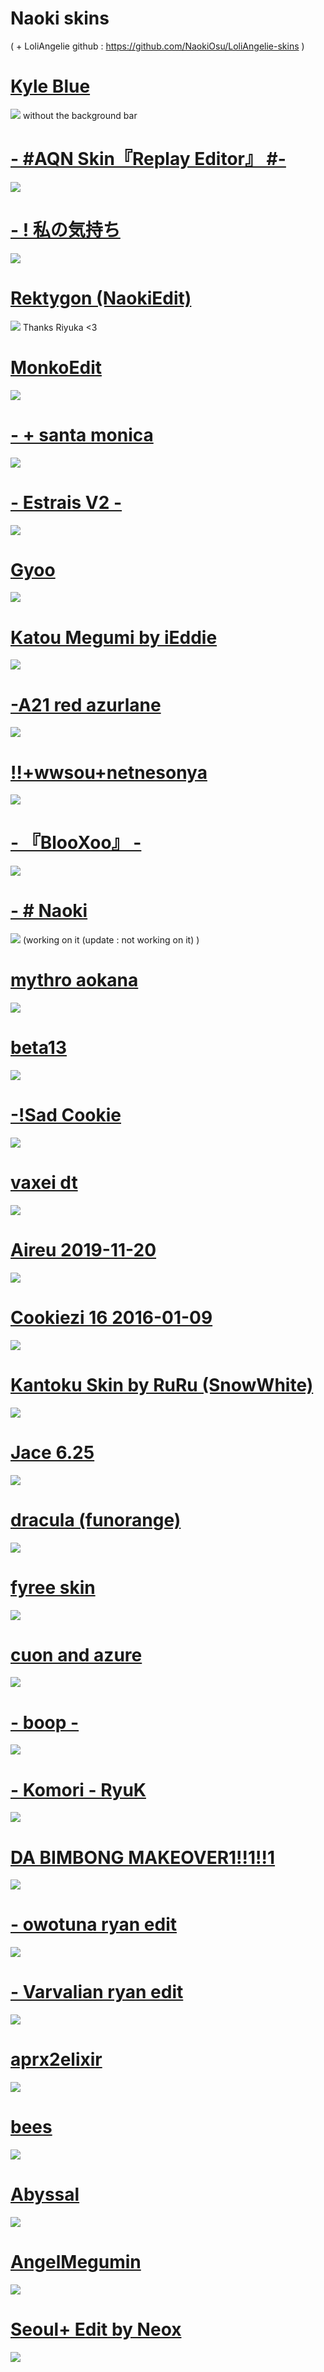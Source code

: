 # Naoki skins
( + LoliAngelie github : https://github.com/NaokiOsu/LoliAngelie-skins )

# [Kyle Blue](https://drive.google.com/file/d/1e1mav03bRkPSCNUaB6bF4aiQwX5iBYwn/view?usp=drivesdk)
![](https://i.imgur.com/6RO3ISe.png)
without the background bar


# [-          #AQN Skin『Replay Editor』 #-](https://drive.google.com/file/d/1lRWMTLw9Co14R_Z-c7L9uAvxe1ild3hV/view?usp=drivesdk)
![](https://cdn.discordapp.com/attachments/570705962432725002/795081575268089866/screenshot1240.jpg)


# [- ! 私の気持ち](https://drive.google.com/file/d/1t5vMCQbd7hbWjCcfQm_xZBZEHNZAtBG7/view?usp=drivesdk)
![](https://cdn.discordapp.com/attachments/550356385221574706/793450494747738112/screenshot1229.jpg)


# [Rektygon (NaokiEdit)](https://www.mediafire.com/file/uhcobomizw6p042/Rektygon+(NaokiEdit).osk/file)
![](https://cdn.discordapp.com/attachments/715147940208967731/792572217446760488/screenshot1031.jpg)
Thanks Riyuka <3


# [MonkoEdit](https://drive.google.com/file/d/1RmCQEXu96eCemD4ddYiVwM7Z49AX-xyv/view?usp=drivesdk)
![](https://i.imgur.com/0cwdZVU.jpg)


# [- + santa monica](https://drive.google.com/file/d/1Y8JLxD-sZVaM-lR4NDiR0ScMompanfqL/view?usp=drivesdk)
![](https://i.imgur.com/l8zHVma.jpeg)

# [- Estrais V2 -](https://drive.google.com/file/d/1yCRnR2DH6WkXJjIuI6euv7oaMrroV6-t/view?usp=drivesdk)
![](https://i.imgur.com/NzQpmpj.jpeg)


# [Gyoo](https://drive.google.com/file/d/17TonLSFP-S6tryYaOhS4Zfok84XAcy2_/view?usp=drivesdk)
![](https://i.imgur.com/paIjKbT.jpeg)


# [Katou Megumi by iEddie](https://drive.google.com/file/d/13aZHfuEeUF0FTWo5bBDkNi7y1xzOSFVN/view?usp=drivesdk)
![](https://i.imgur.com/srPlxqF.jpg)



# [-A21 red azurlane](https://drive.google.com/file/d/1Aoo6vHcZwmHxnFG4XFLqw9J0tRes6-x2/view?usp=drivesdk)
![](https://i.imgur.com/quDpTek.jpg)


# [!!+wwsou+netnesonya](https://drive.google.com/file/d/1EckKjcRz2UqxkI-h0lAuIYwxeGf6JCJB/view?usp=drivesdk)
![](https://i.imgur.com/mIxfLCZ.png)


# [- 『BlooXoo』 -](https://drive.google.com/file/d/1lZMnvuDsW1U7gi57fnq7vZ7dU-aEP4WU/view?usp=drivesdk)
![](https://i.imgur.com/Q0UjdoO.jpg)

# [- # Naoki](https://drive.google.com/file/d/1EFiLvGeQPm3S0Vxv4YLDe28JwO6bnrvi/view?usp=drivesdk)
![](https://i.imgur.com/iWuUg8i.jpg)
(working on it (update : not working on it) )

# [mythro aokana](https://drive.google.com/file/d/1pHlEiHAe1S3dci1QxPdHpCPP4ONpjDxQ/view?usp=drivesdk)
![](https://i.imgur.com/LJL1h0m.jpeg)


# [beta13](https://www.mediafire.com/file/sf110gclev3j7yi/beta13.osk/file)
![](https://i.imgur.com/FWa2ZYC.jpeg)


# [-!Sad Cookie](https://www.mediafire.com/file/xsfsprduamckxf5/-_%21Sad_Cookie.osk/file)
![](https://i.imgur.com/gQZFPFw.jpeg)


# [vaxei dt](https://joofixd.s-ul.eu/ouJZqGd1)
![](https://osu.ppy.sh/ss/13421907/707a)


# [Aireu 2019-11-20](https://circle-people.com/wp-content/Skins/Aireu%20(lain)/Aireu%202019-11-20.osk) 
![](https://i.imgur.com/ql0lrfY.png)


# [Cookiezi 16 2016-01-09](https://joofixd.s-ul.eu/br46LPGc)
![](https://osu.ppy.sh/ss/14823912/c19f)


# [Kantoku Skin by RuRu (SnowWhite)](https://joofixd.s-ul.eu/paFbrEnp)
![](https://osu.ppy.sh/ss/14126836/e5d4)


# [Jace 6.25](https://joofixd.s-ul.eu/z3fROJ0t)
![](https://osu.ppy.sh/ss/13484104/3041)


# [dracula (funorange)](https://joofixd.s-ul.eu/AViONqPI)
![](https://osu.ppy.sh/ss/13421944/da9d)


# [fyree skin](https://cdn.discordapp.com/attachments/644258437735251988/644259799852122122/fyree.osk)
![](https://osu.ppy.sh/ss/14454795/597f)


# [cuon and azure ](https://s.put.re/g3kfEP32.osk)
![](https://i.imgur.com/YOFKy1w.png)


# [- boop -](https://cdn.discordapp.com/attachments/427214130756452353/697696460267061319/boop.osk)
![](https://osu.ppy.sh/ss/14733957/6cce)


# [- Komori - RyuK](https://www.dropbox.com/s/7klqe06pjqgr4bg/Komori%20-%20Ryugumink%20Ryuk%27s%20Style%28Megumin%20-%20Eihi%29.osk?dl=0)
![](https://i.imgur.com/nJNFtax.png)


# [DA BIMBONG MAKEOVER1!!1!!1](https://mizaruyea.s-ul.eu/xZ6k2F0I)
![](https://osu.ppy.sh/ss/13404636/fee5)


# [- owotuna ryan edit](http://puu.sh/DBGjQ/d8afc09894.osk)
![](https://osu.ppy.sh/ss/13314129)

# [- Varvalian ryan edit](http://puu.sh/DBGEa/ff1e7599d5.osk)
![](https://osu.ppy.sh/ss/13317973)


# [aprx2elixir](https://mizaru.s-ul.eu/ZdkcXOxx)
![](https://osu.ppy.sh/ss/11775772)


# [bees](https://mizaru.s-ul.eu/TNinjFkw) 
![](https://osu.ppy.sh/ss/11775775)


# [Abyssal](https://puu.sh/ydIgE/4d1d75821d.osk)
![](https://osu.ppy.sh/ss/9518384)


# [AngelMegumin](http://puu.sh/vewnm/e8f482161b.osk) 
![](https://osu.ppy.sh/ss/7780238)


# [Seoul+ Edit by Neox](http://puu.sh/wbUqh/f06e03e683.osk)
![](https://www.dropbox.com/s/od835o9oqiwhr9r/whitecatskin1.png?raw=1)


